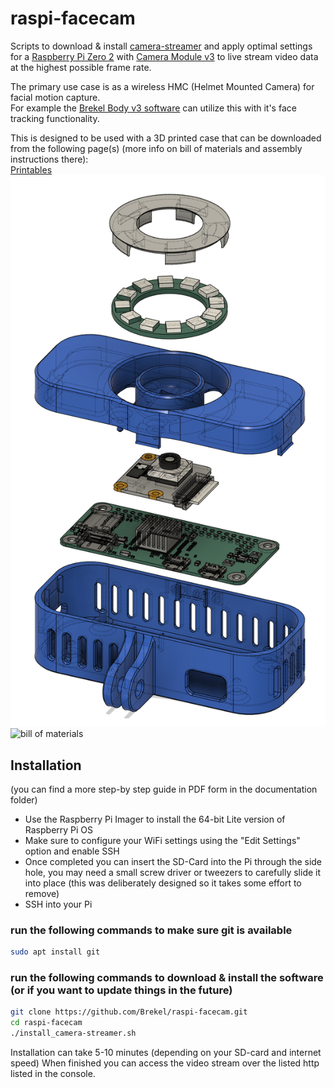 # raspi-facecam

Scripts to download &amp; install [camera-streamer](https://github.com/ayufan/camera-streamer) and apply optimal settings for a [Raspberry Pi Zero 2](https://www.raspberrypi.com/products/raspberry-pi-zero-2-w) with [Camera Module v3](https://www.raspberrypi.com/products/camera-module-3) to live stream video data at the highest possible frame rate.


The primary use case is as a wireless HMC (Helmet Mounted Camera) for facial motion capture.  
For example the [Brekel Body v3 software](https://brekel.com/brekel-body-v3) can utilize this with it's face tracking functionality.


This is designed to be used with a 3D printed case that can be downloaded from the following page(s) (more info on bill of materials and assembly instructions there):  
 [Printables](https://www.printables.com/model/805075-rasberry-pi-zero-face-camera)
 ![exploded_case](images/exploded_case.png)
![bill of materials](images/BOM.png)



## Installation
(you can find a more step-by step guide in PDF form in the documentation folder)

* Use the Raspberry Pi Imager to install the 64-bit Lite version of Raspberry Pi OS
* Make sure to configure your WiFi settings using the "Edit Settings" option and enable SSH
* Once completed you can insert the SD-Card into the Pi through the side hole, you may need a small screw driver or tweezers to carefully slide it into place (this was deliberately designed so it takes some effort to remove)
* SSH into your Pi

### run the following commands to make sure git is available
```bash
sudo apt install git
```

### run the following commands to download &amp; install the software (or if you want to update things in the future)
```bash
git clone https://github.com/Brekel/raspi-facecam.git
cd raspi-facecam
./install_camera-streamer.sh
```

Installation can take 5-10 minutes (depending on your SD-card and internet speed)
When finished you can access the video stream over the listed http listed in the console.
